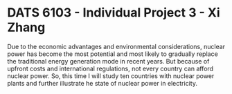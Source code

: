 # DATS 6103 - Individual Project 3 - Xi Zhang
Due to the economic advantages and environmental considerations, nuclear power has become the most potential and most likely to gradually replace the traditional energy generation mode in recent years. But because of upfront costs and international regulations, not every country can afford nuclear power. So, this time I will study ten countries with nuclear power plants and further illustrate he state of nuclear power in electricity.
